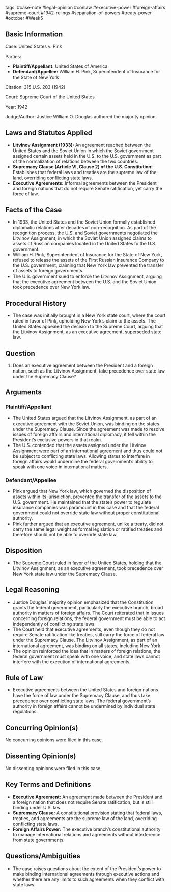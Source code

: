 tags: #case-note #legal-opinion #conlaw #executive-power #foreign-affairs #supreme-court #1942-rulings #separation-of-powers #treaty-power #october #Week5 

## Basic Information

Case: United States v. Pink

Parties:  
- **Plaintiff/Appellant:** United States of America  
- **Defendant/Appellee:** William H. Pink, Superintendent of Insurance for the State of New York

Citation: 315 U.S. 203 (1942)

Court: Supreme Court of the United States

Year: 1942

Judge/Author: Justice William O. Douglas authored the majority opinion.

## Laws and Statutes Applied

- **Litvinov Assignment (1933):** An agreement reached between the United States and the Soviet Union in which the Soviet government assigned certain assets held in the U.S. to the U.S. government as part of the normalization of relations between the two countries.
- **Supremacy Clause (Article VI, Clause 2) of the U.S. Constitution:** Establishes that federal laws and treaties are the supreme law of the land, overriding conflicting state laws.
- **Executive Agreements:** Informal agreements between the President and foreign nations that do not require Senate ratification, yet carry the force of law.

## Facts of the Case

- In 1933, the United States and the Soviet Union formally established diplomatic relations after decades of non-recognition. As part of the recognition process, the U.S. and Soviet governments negotiated the Litvinov Assignment, in which the Soviet Union assigned claims to assets of Russian companies located in the United States to the U.S. government.
- William H. Pink, Superintendent of Insurance for the State of New York, refused to release the assets of the First Russian Insurance Company to the U.S. government, claiming that New York law prevented the transfer of assets to foreign governments.
- The U.S. government sued to enforce the Litvinov Assignment, arguing that the executive agreement between the U.S. and the Soviet Union took precedence over New York law.

## Procedural History

- The case was initially brought in a New York state court, where the court ruled in favor of Pink, upholding New York’s claim to the assets. The United States appealed the decision to the Supreme Court, arguing that the Litvinov Assignment, as an executive agreement, superseded state law.

## Question

1. Does an executive agreement between the President and a foreign nation, such as the Litvinov Assignment, take precedence over state law under the Supremacy Clause?

## Arguments

### Plaintiff/Appellant

- The United States argued that the Litvinov Assignment, as part of an executive agreement with the Soviet Union, was binding on the states under the Supremacy Clause. Since the agreement was made to resolve issues of foreign affairs and international diplomacy, it fell within the President’s exclusive powers in that realm.
- The U.S. contended that the assets assigned under the Litvinov Assignment were part of an international agreement and thus could not be subject to conflicting state laws. Allowing states to interfere in foreign affairs would undermine the federal government’s ability to speak with one voice in international matters.

### Defendant/Appellee

- Pink argued that New York law, which governed the disposition of assets within its jurisdiction, prevented the transfer of the assets to the U.S. government. He maintained that the state’s power to regulate insurance companies was paramount in this case and that the federal government could not override state law without proper constitutional authority.
- Pink further argued that an executive agreement, unlike a treaty, did not carry the same legal weight as formal legislation or ratified treaties and therefore should not be able to override state law.

## Disposition

- The Supreme Court ruled in favor of the United States, holding that the Litvinov Assignment, as an executive agreement, took precedence over New York state law under the Supremacy Clause.

## Legal Reasoning

- Justice Douglas’ majority opinion emphasized that the Constitution grants the federal government, particularly the executive branch, broad authority in matters of foreign affairs. The Court reiterated that in issues concerning foreign relations, the federal government must be able to act independently of conflicting state laws.
- The Court held that executive agreements, even though they do not require Senate ratification like treaties, still carry the force of federal law under the Supremacy Clause. The Litvinov Assignment, as part of an international agreement, was binding on all states, including New York.
- The opinion reinforced the idea that in matters of foreign relations, the federal government must speak with one voice, and state laws cannot interfere with the execution of international agreements.

## Rule of Law

- Executive agreements between the United States and foreign nations have the force of law under the Supremacy Clause, and thus take precedence over conflicting state laws. The federal government’s authority in foreign affairs cannot be undermined by individual state regulations.

## Concurring Opinion(s)

No concurring opinions were filed in this case.

## Dissenting Opinion(s)

No dissenting opinions were filed in this case.

## Key Terms and Definitions

- **Executive Agreement:** An agreement made between the President and a foreign nation that does not require Senate ratification, but is still binding under U.S. law.
- **Supremacy Clause:** A constitutional provision stating that federal laws, treaties, and agreements are the supreme law of the land, overriding conflicting state laws.
- **Foreign Affairs Power:** The executive branch’s constitutional authority to manage international relations and agreements without interference from state governments.

## Questions/Ambiguities

- The case raises questions about the extent of the President’s power to make binding international agreements through executive actions and whether there are any limits to such agreements when they conflict with state laws.
